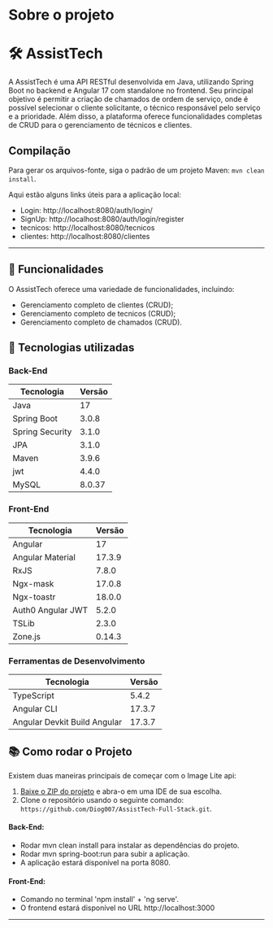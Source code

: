 # Sobre o projeto 

# 🛠️ AssistTech


A AssistTech é uma API RESTful desenvolvida em Java, utilizando Spring Boot no backend e Angular 17 com standalone no frontend. Seu principal objetivo é permitir a criação de chamados de ordem de serviço, onde é possível selecionar o cliente solicitante, o técnico responsável pelo serviço e a prioridade. Além disso, a plataforma oferece funcionalidades completas de CRUD para o gerenciamento de técnicos e clientes.


##  Compilação
Para gerar os arquivos-fonte, siga o padrão de um projeto Maven: `mvn clean install`.

Aqui estão alguns links úteis para a aplicação local:
- Login: http://localhost:8080/auth/login/
- SignUp: http://localhost:8080/auth/login/register
- tecnicos: http://localhost:8080/tecnicos
- clientes: http://localhost:8080/clientes
---

## 🎯 Funcionalidades
O AssistTech oferece uma variedade de funcionalidades, incluindo:
- Gerenciamento completo de clientes (CRUD);
- Gerenciamento completo de tecnicos (CRUD);
- Gerenciamento completo de chamados (CRUD).


## 🧰 Tecnologias utilizadas
### Back-End
| Tecnologia | Versão |
| --- | --- |
| Java | 17 |
| Spring Boot | 3.0.8 |
| Spring Security | 3.1.0 |
| JPA | 3.1.0 |
| Maven | 3.9.6 |
| jwt | 4.4.0 |
| MySQL | 8.0.37 |


### Front-End
| Tecnologia | Versão |
| --- | --- |
| Angular | 17 |
| Angular Material | 17.3.9 |
| RxJS | 7.8.0 |
| Ngx-mask | 17.0.8 |
| Ngx-toastr | 18.0.0 |
| Auth0 Angular JWT | 5.2.0 |
| TSLib | 2.3.0 |
| Zone.js | 0.14.3 |

### Ferramentas de Desenvolvimento
| Tecnologia | Versão |
| --- | --- |
| TypeScript | 5.4.2 |
| Angular CLI | 17.3.7 |
| Angular Devkit Build Angular | 17.3.7 |


## 📚 Como rodar o Projeto
Existem duas maneiras principais de começar com o Image Lite api:
1. [Baixe o ZIP do projeto](https://github.com/Diog007/AssistTech-Full-Stack/archive/refs/heads/main.zip) e abra-o em uma IDE de sua escolha.
2. Clone o repositório usando o seguinte comando: `https://github.com/Diog007/AssistTech-Full-Stack.git`.
#### Back-End:
- Rodar mvn clean install para instalar as dependências do projeto.
- Rodar mvn spring-boot:run para subir a aplicação.
- A aplicação estará disponível na porta 8080.
#### Front-End:
- Comando no terminal 'npm install' + 'ng serve'.
- O frontend estará disponível no URL http://localhost:3000
---
